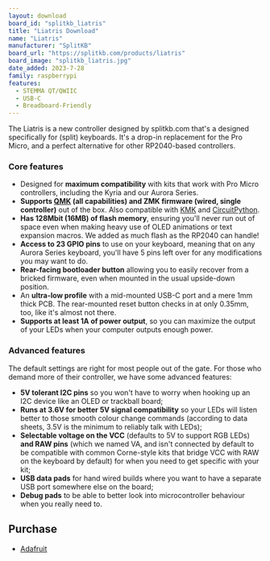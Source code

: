 ```yaml
---
layout: download
board_id: "splitkb_liatris"
title: "Liatris Download"
name: "Liatris"
manufacturer: "SplitKB"
board_url: "https://splitkb.com/products/liatris"
board_image: "splitkb_liatris.jpg"
date_added: 2023-7-28
family: raspberrypi
features:
  - STEMMA QT/QWIIC
  - USB-C
  - Breadboard-Friendly
---
```


The Liatris is a new controller designed by splitkb.com that's a designed specifically for (split) keyboards. It's a drop-in replacement for the Pro Micro, and a perfect alternative for other RP2040-based controllers.

### Core features

- Designed for **maximum compatibility** with kits that work with Pro Micro controllers, including the Kyria and our Aurora Series.
- **Supports [QMK](https://docs.qmk.fm/#/platformdev_rp2040) (all capabilities) and ZMK firmware (wired, single controller)** out of the box. Also compatible with [KMK](https://github.com/KMKfw/kmk_firmware) and [CircuitPython](https://circuitpython.org/).
- **Has 128Mbit (16MB) of flash memory**, ensuring you'll never run out of space even when making heavy use of OLED animations or text expansion macros. We added as much flash as the RP2040 can handle!
- **Access to 23 GPIO pins** to use on your keyboard, meaning that on any Aurora Series keyboard, you'll have 5 pins left over for any modifications you may want to do.
- **Rear-facing bootloader button** allowing you to easily recover from a bricked firmware, even when mounted in the usual upside-down position.
- An **ultra-low profile** with a mid-mounted USB-C port and a mere 1mm thick PCB. The rear-mounted reset button checks in at only 0.35mm, too, like it's almost not there.
- **Supports at least 1A of power output**, so you can maximize the output of your LEDs when your computer outputs enough power.

### Advanced features

The default settings are right for most people out of the gate. For those who demand more of their controller, we have some advanced features:

- **5V tolerant I2C pins** so you won't have to worry when hooking up an I2C device like an OLED or trackball board;
- **Runs at 3.6V for better 5V signal compatibility** so your LEDs will listen better to those smooth colour change commands (according to data sheets, 3.5V is the minimum to reliably talk with LEDs);
- **Selectable voltage on the VCC** (defaults to 5V to support RGB LEDs) **and RAW pins** (which we named VA, and isn't connected by default to be compatible with common Corne-style kits that bridge VCC with RAW on the keyboard by default) for when you need to get specific with your kit;
- **USB data pads** for hand wired builds where you want to have a separate USB port somewhere else on the board;
- **Debug pads** to be able to better look into microcontroller behaviour when you really need to.

## Purchase

* [Adafruit](https://splitkb.com/products/liatris)
